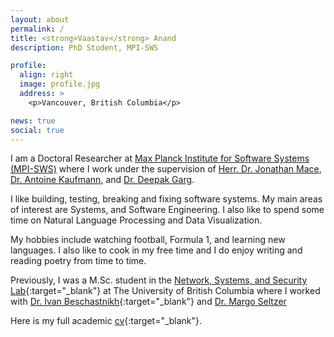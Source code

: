 ```yaml
---
layout: about
permalink: /
title: <strong>Vaastav</strong> Anand
description: PhD Student, MPI-SWS

profile:
  align: right
  image: profile.jpg
  address: >
    <p>Vancouver, British Columbia</p>

news: true
social: true
---
```


I am a Doctoral Researcher at [Max Planck Institute for Software Systems (MPI-SWS)](https://www.mpi-sws.org/) where I work under the supervision of [Herr. Dr. Jonathan Mace](https://people.mpi-sws.org/~jcmace/), [Dr. Antoine Kaufmann](https://people.mpi-sws.org/~antoinek/), and [Dr. Deepak Garg](https://people.mpi-sws.org/~dg/).

I like building, testing, breaking and fixing software systems. My main areas of interest are Systems, and Software Engineering.
I also like to spend some time on Natural Language Processing and Data Visualization.

My hobbies include watching football, Formula 1, and learning new languages. 
I also like to cook in my free time and I do enjoy writing and reading poetry from time to time.

Previously, I was a M.Sc. student in the [Network, Systems, and Security Lab](https://www.cs.ubc.ca/labs/nss/html/index.html){:target="\_blank"} at The University of British Columbia where I worked with [Dr. Ivan Beschastnikh](https://www.cs.ubc.ca/~bestchai/){:target="\_blank"} and [Dr. Margo Seltzer](https://www.seltzer.com/margo/)

Here is my full academic [cv](/assets/files/cv.pdf){:target="\_blank"}.

